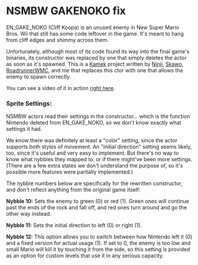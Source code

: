 # NSMBW GAKENOKO fix

EN_GAKE_NOKO (Cliff Koopa) is an unused enemy in New Super Mario Bros. Wii that still has some code leftover in the game. It's meant to hang from cliff edges and shimmy across them.

Unfortunately, although most of its code found its way into the final game's binaries, its constructor was replaced by one that simply deletes the actor as soon as it's spawned. This is a [Kamek](https://github.com/Treeki/Kamek) project written by [Ninji](https://github.com/Treeki/), [Skawo](https://github.com/skawo), [RoadrunnerWMC](https://github.com/RoadrunnerWMC), and me that replaces this ctor with one that allows the enemy to spawn correctly.

You can see a video of it in action [right here](https://www.youtube.com/watch?v=8M9K124EkuE).

### Sprite Settings:

NSMBW actors read their settings in the constructor... which is the function Nintendo deleted from EN_GAKE_NOKO, so we don't know exactly what settings it had.

We know there was definitely at least a "color" setting, since the actor supports both styles of movement. An "initial direction" setting seems likely, too, since it's useful and very easy to implement. But there's no way to know what nybbles they mapped to, or if there might've been more settings. (There are a few extra states we don't understand the purpose of, so it's possible more features were partially implemented.)

The nybble numbers below are specifically for the rewritten constructor, and don't reflect anything from the original game itself:

**Nybble 10:** Sets the enemy to green (0) or red (1). Green ones will continue past the ends of the rock and fall off, and red ones turn around and go the other way instead.

**Nybble 11:** Sets the initial direction to left (0) or right (1).

**Nybble 12:** This option allows you to switch between how Nintendo left it (0) and a fixed version for actual usage (1). If set to 0, the enemy is too low and small Mario will kill it by touching it from the side, so this setting is provided as an option for custom levels that use it in any serious capacity.
